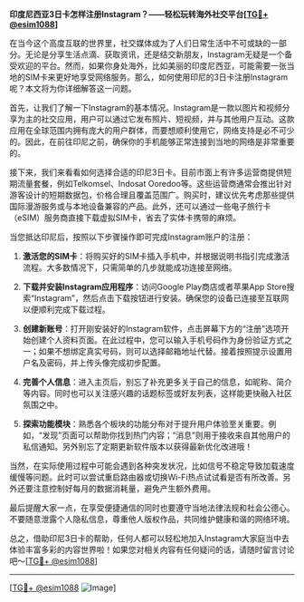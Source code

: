 **印度尼西亚3日卡怎样注册Instagram？——轻松玩转海外社交平台[[TG💪+ @esim1088](https://t.me/s/esim1088)]**

在当今这个高度互联的世界里，社交媒体成为了人们日常生活中不可或缺的一部分。无论是分享生活点滴、获取资讯，还是结交新朋友，Instagram无疑是一个备受欢迎的平台。然而，如果你身处海外，比如美丽的印度尼西亚，可能需要一张当地的SIM卡来更好地享受网络服务。那么，如何使用印尼的3日卡注册Instagram呢？本文将为你详细解答这一问题。

首先，让我们了解一下Instagram的基本情况。Instagram是一款以图片和视频分享为主的社交应用，用户可以通过它发布照片、短视频，并与其他用户互动。这款应用在全球范围内拥有庞大的用户群体，而要想顺利使用它，网络支持是必不可少的。因此，在前往印尼之前，确保你的手机能够正常连接到当地的网络是非常重要的。

接下来，我们来看看如何选择合适的印尼3日卡。目前市面上有许多运营商提供短期流量套餐，例如Telkomsel、Indosat Ooredoo等。这些运营商通常会推出针对游客设计的短期数据包，价格合理且覆盖范围广。购买时，建议优先考虑那些提供国际漫游服务或与本地设备兼容的产品。此外，还可以通过一些电子旅行卡（eSIM）服务商直接下载虚拟SIM卡，省去了实体卡携带的麻烦。

当您抵达印尼后，按照以下步骤操作即可完成Instagram账户的注册：

1. **激活您的SIM卡**：将购买好的SIM卡插入手机中，并根据说明书指引完成激活流程。大多数情况下，只需简单的几步就能成功连接至网络。

2. **下载并安装Instagram应用程序**：访问Google Play商店或者苹果App Store搜索“Instagram”，然后点击下载按钮进行安装。确保您的设备已连接至互联网以便顺利完成下载过程。

3. **创建新账号**：打开刚安装好的Instagram软件，点击屏幕下方的“注册”选项开始创建个人资料页面。在此过程中，您可以输入手机号码作为身份验证方式之一；如果不想绑定真实号码，则可以选择邮箱地址代替。接着按照提示设置用户名及密码，并上传头像完成初步配置。

4. **完善个人信息**：进入主页后，别忘了补充更多关于自己的信息，如昵称、简介等内容。同时也可以关注感兴趣的话题标签或好友列表，这样能更快融入社区氛围之中。

5. **探索功能模块**：熟悉各个板块的功能分布对于提升用户体验至关重要。例如，“发现”页面可以帮助你找到热门内容；“消息”则用于接收来自其他用户的私信通知。另外别忘了定期更新软件版本以获得最新优化改进哦！

当然，在实际使用过程中可能会遇到各种突发状况，比如信号不稳定导致加载速度缓慢等问题。此时可以尝试重启路由器或切换Wi-Fi热点试试看是否有所改善。另外还要注意控制好每月的数据消耗量，避免产生额外费用。

最后提醒大家一点，在享受便捷通信的同时也要遵守当地法律法规和社会公德心。不要随意泄露个人隐私信息，尊重他人版权作品，共同维护健康和谐的网络环境。

总之，借助印尼3日卡的帮助，任何人都可以轻松地加入Instagram大家庭当中去体验丰富多彩的内容世界啦！如果您对相关内容有任何疑问的话，请随时留言讨论吧～[[TG💪+ @esim1088](https://t.me/s/esim1088)]

---

[[TG💪+ @esim1088](https://t.me/s/esim1088) ![Image](https://i.postimg.cc/4NQfJmqS/Snipaste-2025-05-13-00-14-12.png)]